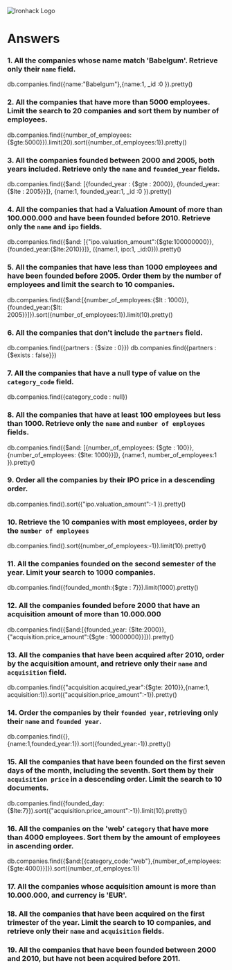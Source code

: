 ![Ironhack Logo](https://i.imgur.com/1QgrNNw.png)

# Answers

### 1. All the companies whose name match 'Babelgum'. Retrieve only their `name` field.

db.companies.find({name:"Babelgum"},{name:1, _id :0 }).pretty()

### 2. All the companies that have more than 5000 employees. Limit the search to 20 companies and sort them by **number of employees**.

db.companies.find({number_of_employees:{$gte:5000}}).limit(20).sort({number_of_employees:1}).pretty()

### 3. All the companies founded between 2000 and 2005, both years included. Retrieve only the `name` and `founded_year` fields.

db.companies.find({$and: [{founded_year : {$gte : 2000}}, {founded_year: {$lte : 2005}}]}, {name:1, founded_year:1, _id :0 }).pretty()

### 4. All the companies that had a Valuation Amount of more than 100.000.000 and have been founded before 2010. Retrieve only the `name` and `ipo` fields.

db.companies.find({$and: [{"ipo.valuation_amount":{$gte:100000000}}, {founded_year:{$lte:2010}}]}, ({name:1, ipo:1, _id:0})).pretty()

### 5. All the companies that have less than 1000 employees and have been founded before 2005. Order them by the number of employees and limit the search to 10 companies.

db.companies.find({$and:[{number_of_employees:{$lt : 1000}}, {founded_year:{$lt: 2005}}]}).sort({number_of_employees:1}).limit(10).pretty()

### 6. All the companies that don't include the `partners` field.

db.companies.find({partners : {$size : 0}})
db.companies.find({partners : {$exists : false}})

### 7. All the companies that have a null type of value on the `category_code` field.

db.companies.find({category_code : null})

### 8. All the companies that have at least 100 employees but less than 1000. Retrieve only the `name` and `number of employees` fields.

db.companies.find({$and: [{number_of_employees: {$gte : 100}}, {number_of_employees: {$lte: 1000}}]}, {name:1, number_of_employees:1 }).pretty()

### 9. Order all the companies by their IPO price in a descending order.

db.companies.find().sort({"ipo.valuation_amount":-1 }).pretty()

### 10. Retrieve the 10 companies with most employees, order by the `number of employees`

db.companies.find().sort({number_of_employees:-1}).limit(10).pretty()

### 11. All the companies founded on the second semester of the year. Limit your search to 1000 companies.

db.companies.find({founded_month:{$gte : 7}}).limit(1000).pretty()

### 12. All the companies founded before 2000 that have an acquisition amount of more than 10.000.000

db.companies.find({$and:[{founded_year: {$lte:2000}},{"acquisition.price_amount":{$gte : 10000000}}]}).pretty()

### 13. All the companies that have been acquired after 2010, order by the acquisition amount, and retrieve only their `name` and `acquisition` field.

db.companies.find({"acquisition.acquired_year":{$gte: 2010}},{name:1, acquisition:1}).sort({"acquisition.price_amount":-1}).pretty()

### 14. Order the companies by their `founded year`, retrieving only their `name` and `founded year`.

db.companies.find({}, {name:1,founded_year:1}).sort({founded_year:-1}).pretty()

### 15. All the companies that have been founded on the first seven days of the month, including the seventh. Sort them by their `acquisition price` in a descending order. Limit the search to 10 documents.

db.companies.find({founded_day:{$lte:7}}).sort({"acquisition.price_amount":-1}).limit(10).pretty()

### 16. All the companies on the 'web' `category` that have more than 4000 employees. Sort them by the amount of employees in ascending order.

db.companies.find({$and:[{category_code:"web"},{number_of_employees:{$gte:4000}}]}).sort({number_of_employes:1})

### 17. All the companies whose acquisition amount is more than 10.000.000, and currency is 'EUR'.

<!-- Your Code Goes Here -->

### 18. All the companies that have been acquired on the first trimester of the year. Limit the search to 10 companies, and retrieve only their `name` and `acquisition` fields.

<!-- Your Code Goes Here -->

### 19. All the companies that have been founded between 2000 and 2010, but have not been acquired before 2011.

<!-- Your Code Goes Here -->
